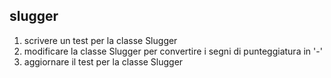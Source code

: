 slugger
--

1. scrivere un test per la classe Slugger
2. modificare la classe Slugger per convertire i segni di punteggiatura in '-'
3. aggiornare il test per la classe Slugger